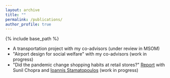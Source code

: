 ```yaml
---
layout: archive
title: ""
permalink: /publications/
author_profile: true
---
```


{% include base_path %}

* A transportation project with my co-advisors (under review in MSOM)
* "Airport design for social welfare" with my co-advisors (work in progress)
* "Did the pandemic change shopping habits at retail
stores?" [Report](https://rosap.ntl.bts.gov/view/dot/65570) with Sunil Chopra and [Ioannis Stamatopoulos](https://sites.utexas.edu/yannis-stamos/) (work in progress)
